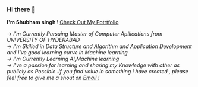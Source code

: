 ### Hi there 👋
 <b>I'm Shubham singh </b>! [Check Out My Potrtfolio ](https://shubmsingh.github.io/Shubhamsingh.github.io/)
 
 -> <i>I'm Currently Pursuing Master of Computer Apllications from UNIVERSITY OF HYDERABAD</i>
 <br>
 -> <i>I'm Skilled in Data Structure and Algorithm and Application Development and I've good learning curve in Machine learning
 <br>
 -> <i>I'm Currently Learning AI,Machine learning
 <br>
 -> I've a passion for learning and sharing my Knowledge with other as publicly as Possible .If you find value in something i have created , 
     please feel free to give me a shout on [Email !](Shubhammcmt@gmail.com)  
<!--
**shubmSingh/shubmSingh** is a ✨ _special_ ✨ repository because its `README.md` (this file) appears on your GitHub profile.

Here are some ideas to get you started:

- 🔭 I’m currently working on ...
- 🌱 I’m currently learning ...
- 👯 I’m looking to collaborate on ...
- 🤔 I’m looking for help with ...
- 💬 Ask me about ...
- 📫 How to reach me: ...
- 😄 Pronouns: ...
- ⚡ Fun fact: ...
-->
